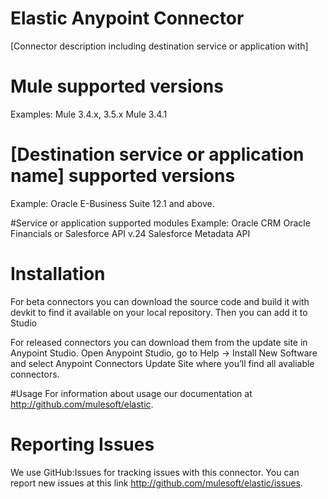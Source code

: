 # Elastic Anypoint Connector

[Connector description including destination service or application with]

# Mule supported versions
Examples:
Mule 3.4.x, 3.5.x
Mule 3.4.1

# [Destination service or application name] supported versions
Example:
Oracle E-Business Suite 12.1 and above.

#Service or application supported modules
Example:
Oracle CRM
Oracle Financials
or 
Salesforce API v.24
Salesforce Metadata API


# Installation 
For beta connectors you can download the source code and build it with devkit to find it available on your local repository. Then you can add it to Studio

For released connectors you can download them from the update site in Anypoint Studio. 
Open Anypoint Studio, go to Help → Install New Software and select Anypoint Connectors Update Site where you’ll find all avaliable connectors.

#Usage
For information about usage our documentation at http://github.com/mulesoft/elastic.

# Reporting Issues

We use GitHub:Issues for tracking issues with this connector. You can report new issues at this link http://github.com/mulesoft/elastic/issues.